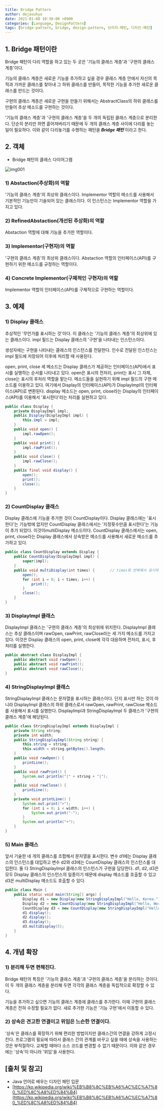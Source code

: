 ```yaml
---
title: Bridge Pattern
author: dejavuhyo
date: 2021-01-08 10:30:00 +0900
categories: [Language, DesignPattern]
tags: [bridge-pattern, bridge, design-pattern, 브리지-패턴, 디자인-패턴]
---
```


## 1. Bridge 패턴이란
Bridge 패턴이 다리 역할을 하고 있는 두 곳은 '기능의 클래스 계층'과 '구현의 클래스 계층'이다.

기능의 클래스 계층은 새로운 기능을 추가하고 싶을 경우 클래스 계층 안에서 자신의 목적과 가까운 클래스를 찾아내 그 하위 클래스를 만들어, 목적한 기능을 추가한 새로운 클래스를 만드는 것이다.

구현의 클래스 계층은 새로운 구현을 만들기 위해서는 AbstractClass의 하위 클래스를 만들어 추상 메소드를 구현하는 것이다.

'기능의 클래스 계층'과 '구현의 클래스 계층'을 두 개의 독립된 클래스 계층으로 분리한다. 단순히 분리만 하면 흩어져버리기 때문에 두 개의 클래스 계층 사이에 다리를 놓는 일이 필요하다. 이와 같이 다리놓기를 수행하는 패턴을 _**Bridge 패턴**_ 이라고 한다.

## 2. 객체

* Bridge 패턴의 클래스 다이어그램

![img001](/assets/img/2021-01-08-bridge-pattern/img001.png)

### 1) Abstaction(추상화)의 역할
'기능의 클래스 계층'의 최상위 클래스이다. Implementor 역할의 메소드를 사용해서 기본적인 기능만이 기술되어 있는 클래스이다. 이 인스턴스는 Implementor 역할을 가지고 있다.

### 2) RefinedAbstaction(개선된 추상화)의 역할
Abstaction 역할에 대해 기능을 추가한 역할이다.

### 3) Implementor(구현자)의 역할
'구현의 클래스 계층'의 최상위 클래스이다. Abstaction 역할의 인터페이스(API)를 구현하기 위한 메소드를 규정하는 역할이다.

### 4) Concrete Implementor(구체적인 구현자)의 역할
Implementor 역할의 인터페이스(API)를 구체적으로 구현하는 역할이다.

## 3. 예제

### 1) Display 클래스
추상적인 '무언가를 표시하는 것'이다. 이 클래스는 '기능의 클래스 계층'의 최상위에 있는 클래스이다. impl 필드는 Display 클래스의 '구현'을 나타내는 인스턴스이다.

생성자에는 구현을 나타내는 클래스의 인스턴스를 전달한다. 인수로 전달된 인스턴스는 impl 필드에 저장되어 이후에 처리할 때 사용된다.

open, print, close 세 메소드는 Display 클래스가 제공하는 인터페이스(API)에서 표시를 실행하는 순서를 나타내고 있다. open은 표시의 전처리, print는 표시 그 자체, close는 표시의 후처리 역할을 맡는다. 메소드들을 실현하기 위해 impl 필드의 구현 메소드를 이용하고 있다. 여기에서 Display의 인터페이스(API)가 DisplayImpl의 인터페이스(API)로 변환된다. display 메소드는 open, print, close라는 Display의 인터페이스(API)를 이용해서 '표시한다'라는 처리를 실현하고 있다.

```java
public class Display {
    private DisplayImpl impl;
    public Display(DisplayImpl impl) {
        this.impl = impl;
    }
    public void open() {
        impl.rawOpen();
    }
    public void print() {
        impl.rawPrint();
    }
    public void close() {
        impl.rawClose();
    }
    public final void display() {
        open();
        print();
        close();
    }
}
```

### 2) CountDisplay 클래스
Display 클래스에 기능을 추가한 것이 CountDisplay이다. Display 클래스에는 '표시한다'는 기능밖에 없지만 CountDisplay 클래스에서는 '지정횟수만큼 표시한다'는 기능이 추가 되었다. 이것이multiDisplay 메소드이다. CountDisplay 클래스에서는 open, print, close라는 Display 클래스에서 상속받은 메소드를 사용해서 새로운 메소드를 추가하고 있다.

```java
public class CountDisplay extends Display {
    public CountDisplay(DisplayImpl impl) {
        super(impl);
    }
    public void multiDisplay(int times) {       // times회 반복해서 표시하기
        open();
        for (int i = 0; i < times; i++) {
            print();
        }
        close();
    }
}
```

### 3) DisplayImpl 클래스
DisplayImpl 클래스는 '구현의 클래스 계층'의 최상위에 위치한다. DisplayImpl 클래스는 추상 클래스이며 rawOpen, rawPrint, rawClose라는 세 가지 메소드를 가지고 있다. 이것은 Display 클래스의 open, print, close에 각각 대응하며 전처리, 표시, 후처리를 실행한다.

```java
public abstract class DisplayImpl {
    public abstract void rawOpen();
    public abstract void rawPrint();
    public abstract void rawClose();
}
```

### 4) StringDisplayImpl 클래스
StringDisplayImpl 클래스는 문자열을 표시하는 클래스이다. 단지 표시만 하는 것이 아니라 DisplayImpl 클래스의 하위 클래스로서 rawOpen, rawPrint, rawClose 메소드를 사용해서 표시를 실행한다. DisplayImpl과 StringDisplayImpl 두 클래스가 '구현의 클래스 계층'에 해당된다.

```java
public class StringDisplayImpl extends DisplayImpl {
    private String string;
    private int width;
    public StringDisplayImpl(String string) {
        this.string = string;
        this.width = string.getBytes().length;
    }
    public void rawOpen() {
        printLine();
    }
    public void rawPrint() {
        System.out.println("|" + string + "|");
    }
    public void rawClose() {
        printLine();
    }
    private void printLine() {
        System.out.print("+");
        for (int i = 0; i < width; i++) {
            System.out.print("-");
        }
        System.out.println("+");
    }
}
```

### 5) Main 클래스
앞서 기술한 네 개의 클래스를 조합해서 문자열을 표시한다. 변수 d1에는 Display 클래스의 인스턴스를 대입하고 변수 d2와 d3에는 CountDisplay 클래스의 인스턴스를 대입한다. 둘 다 StringDisplayImpl 클래스의 인스턴스가 구현을 담당한다. d1, d2, d3은 모두 Display 클래스의 인스턴스의 일종이기 때문에 display 메소드를 호출할 수 있고 d3은 multiDisplay 메소드도 호출할 수 있다.

```java
public class Main {
    public static void main(String[] args) {
        Display d1 = new Display(new StringDisplayImpl("Hello, Korea."));
        Display d2 = new CountDisplay(new StringDisplayImpl("Hello, World."));
        CountDisplay d3 = new CountDisplay(new StringDisplayImpl("Hello, Universe."));
        d1.display();
        d2.display();
        d3.display();
        d3.multiDisplay(5);
    }
}
```

## 4. 개념 확장

### 1) 분리해 두면 편해진다.
Bridge 패턴의 특징은 '기능의 클래스 계층'과 '구현의 클래스 계층'을 분리하는 것이다. 이 두 개의 클래스 계층을 분리해 두면 각각의 클래스 계층을 독립적으로 확장할 수 있다.

기능을 추가하고 싶으면 기능의 클래스 계층에 클래스를 추가한다. 이때 구현의 클래스 계층은 전혀 수정할 필요가 없다. 새로 추가한 기능은 '기능 구현'에서 이동할 수 있다.

### 2) 상속은 견고한 연결이고 위임은 느슨한 연결이다.
'상속'은 클래스를 확장하기 위해 편리한 방법이지만 클래스간의 연결을 강하게 고정시킨다. 프로그램의 필요에 따라서 클래스 간의 관계를 바꾸고 싶을 때에 상속을 사용하는 것은 부적절하다. 교체할 때마다 소스 코드를 변경할 수 없기 때문이다. 이와 같은 경우에는 '상속'이 아니라 '위임'을 사용한다.

## [출처 및 참고]
* Java 언어로 배우는 디자인 패턴 입문
* [https://ko.wikipedia.org/wiki/%EB%B8%8C%EB%A6%AC%EC%A7%80_%ED%8C%A8%ED%84%B4](https://ko.wikipedia.org/wiki/%EB%B8%8C%EB%A6%AC%EC%A7%80_%ED%8C%A8%ED%84%B4)
